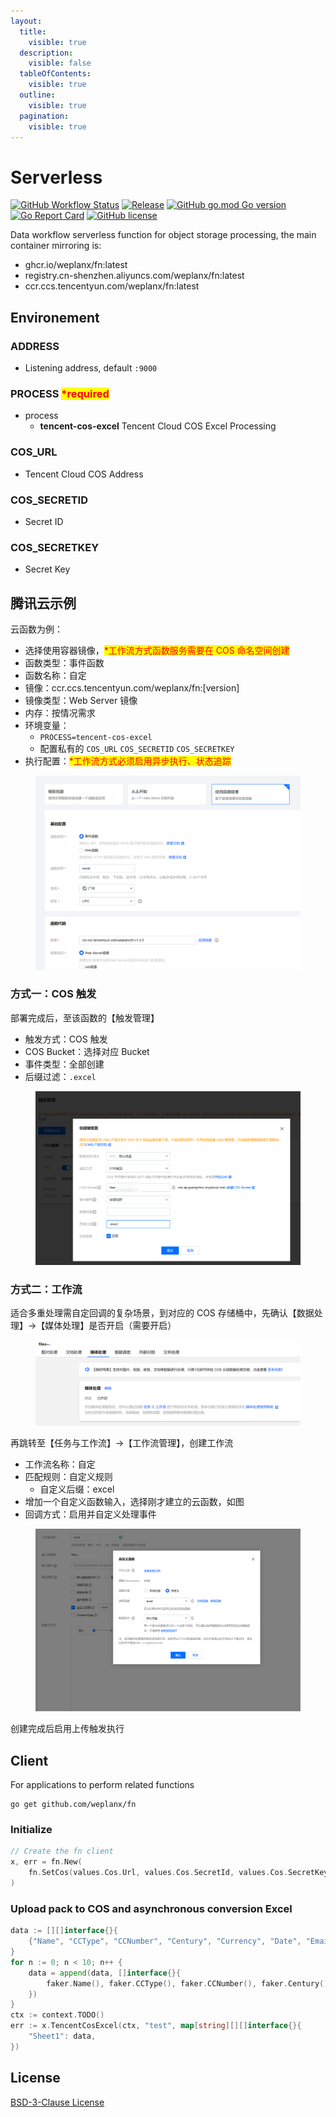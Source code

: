 ```yaml
---
layout:
  title:
    visible: true
  description:
    visible: false
  tableOfContents:
    visible: true
  outline:
    visible: true
  pagination:
    visible: true
---
```


# Serverless

[![GitHub Workflow Status](https://img.shields.io/github/actions/workflow/status/weplanx/fn/release.yml?label=release\&style=flat-square)](https://github.com/weplanx/fn/actions/workflows/release.yml) [![Release](https://img.shields.io/github/v/release/weplanx/fn.svg?style=flat-square\&include\_prereleases)](https://github.com/weplanx/fn/releases) [![GitHub go.mod Go version](https://img.shields.io/github/go-mod/go-version/weplanx/fn?style=flat-square)](https://github.com/weplanx/fn) [![Go Report Card](https://goreportcard.com/badge/github.com/weplanx/fn?style=flat-square)](https://goreportcard.com/report/github.com/weplanx/fn) [![GitHub license](https://img.shields.io/github/license/weplanx/fn?style=flat-square)](https://raw.githubusercontent.com/weplanx/fn/main/LICENSE)

Data workflow serverless function for object storage processing, the main container mirroring is:

* ghcr.io/weplanx/fn:latest
* registry.cn-shenzhen.aliyuncs.com/weplanx/fn:latest
* ccr.ccs.tencentyun.com/weplanx/fn:latest

## Environement

### ADDRESS

* Listening address, default `:9000`

### PROCESS <mark style="color:red;">\*required</mark>

* process
  * **tencent-cos-excel** Tencent Cloud COS Excel Processing

### COS\_URL

* Tencent Cloud COS Address

### COS\_SECRETID

* Secret ID

### COS\_SECRETKEY

* Secret Key

## 腾讯云示例

云函数为例：

* 选择使用容器镜像，<mark style="color:red;">\*工作流方式函数服务需要在 COS 命名空间创建</mark>
* 函数类型：事件函数
* 函数名称：自定
* 镜像：ccr.ccs.tencentyun.com/weplanx/fn:\[version]
* 镜像类型：Web Server 镜像
* 内存：按情况需求
* 环境变量：
  * `PROCESS=tencent-cos-excel`
  * 配置私有的 `COS_URL` `COS_SECRETID` `COS_SECRETKEY`
* 执行配置：<mark style="color:red;">\*工作流方式必须启用异步执行、状态追踪</mark>

<figure><img src="../.gitbook/assets/fn.png" alt=""><figcaption></figcaption></figure>

### 方式一：COS 触发

部署完成后，至该函数的【触发管理】

* 触发方式：COS 触发
* COS Bucket：选择对应 Bucket
* 事件类型：全部创建
* 后缀过滤：`.excel`

<figure><img src="../.gitbook/assets/fn-trigger.png" alt=""><figcaption></figcaption></figure>

### 方式二：工作流

适合多重处理需自定回调的复杂场景，到对应的 COS 存储桶中，先确认【数据处理】->【媒体处理】是否开启（需要开启）

<figure><img src="../.gitbook/assets/fn-cos-ci.png" alt=""><figcaption></figcaption></figure>

再跳转至【任务与工作流】->【工作流管理】，创建工作流

* 工作流名称：自定
* 匹配规则：自定义规则
  * 自定义后缀：excel
* 增加一个自定义函数输入，选择刚才建立的云函数，如图
* 回调方式：启用并自定义处理事件

<figure><img src="../.gitbook/assets/workflow.png" alt=""><figcaption></figcaption></figure>

创建完成后启用上传触发执行

## Client

For applications to perform related functions

```shell
go get github.com/weplanx/fn
```

### Initialize

```go
// Create the fn client
x, err = fn.New(
    fn.SetCos(values.Cos.Url, values.Cos.SecretId, values.Cos.SecretKey),
)
```

### Upload pack to COS and asynchronous conversion Excel

```go
data := [][]interface{}{
    {"Name", "CCType", "CCNumber", "Century", "Currency", "Date", "Email", "URL"},
}
for n := 0; n < 10; n++ {
    data = append(data, []interface{}{
        faker.Name(), faker.CCType(), faker.CCNumber(), faker.Century(), faker.Currency(), faker.Date(), faker.Email(), faker.URL(),
    })
}
ctx := context.TODO()
err := x.TencentCosExcel(ctx, "test", map[string][][]interface{}{
    "Sheet1": data,
})
```

## License

[BSD-3-Clause License](https://github.com/weplanx/fn/blob/main/LICENSE)
